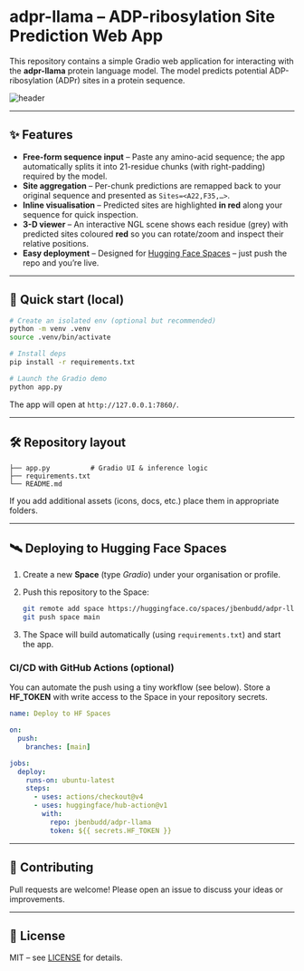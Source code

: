 # adpr-llama – ADP-ribosylation Site Prediction Web App

This repository contains a simple Gradio web application for interacting with the **adpr-llama** protein language model.  The model predicts potential ADP-ribosylation (ADPr) sites in a protein sequence.

![header](https://raw.githubusercontent.com/jbenbudd/adpr-llama/main/assets/header.png)

---

## ✨ Features

* **Free-form sequence input** – Paste any amino-acid sequence; the app automatically splits it into 21-residue chunks (with right-padding) required by the model.
* **Site aggregation** – Per-chunk predictions are remapped back to your original sequence and presented as `Sites=<A22,F35,…>`.
* **Inline visualisation** – Predicted sites are highlighted **in red** along your sequence for quick inspection.
* **3-D viewer** – An interactive NGL scene shows each residue (grey) with predicted sites coloured **red** so you can rotate/zoom and inspect their relative positions.
* **Easy deployment** – Designed for [Hugging Face Spaces](https://huggingface.co/spaces) – just push the repo and you’re live.

---

## 🚀 Quick start (local)

```bash
# Create an isolated env (optional but recommended)
python -m venv .venv
source .venv/bin/activate

# Install deps
pip install -r requirements.txt

# Launch the Gradio demo
python app.py
```

The app will open at `http://127.0.0.1:7860/`.

---

## 🛠  Repository layout

```
├── app.py          # Gradio UI & inference logic
├── requirements.txt
└── README.md
```

If you add additional assets (icons, docs, etc.) place them in appropriate folders.

---

## 🛰  Deploying to Hugging Face Spaces

1.  Create a new **Space** (type _Gradio_) under your organisation or profile.
2.  Push this repository to the Space:

    ```bash
    git remote add space https://huggingface.co/spaces/jbenbudd/adpr-llama
    git push space main
    ```
3.  The Space will build automatically (using `requirements.txt`) and start the app.

### CI/CD with GitHub Actions (optional)

You can automate the push using a tiny workflow (see below).  Store a **HF_TOKEN** with write access to the Space in your repository secrets.

```yaml
name: Deploy to HF Spaces

on:
  push:
    branches: [main]

jobs:
  deploy:
    runs-on: ubuntu-latest
    steps:
      - uses: actions/checkout@v4
      - uses: huggingface/hub-action@v1
        with:
          repo: jbenbudd/adpr-llama
          token: ${{ secrets.HF_TOKEN }}
```

---

## 🤝 Contributing

Pull requests are welcome!  Please open an issue to discuss your ideas or improvements.

---

## 📜 License

MIT – see [LICENSE](LICENSE) for details. 